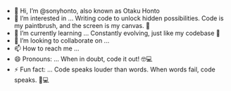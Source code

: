 - 👋 Hi, I’m @sonyhonto,
  also known as Otaku Honto
- 👀 I’m interested in ...  Writing code to unlock hidden possibilities. Code is my paintbrush, and the screen is my canvas. 🎨
- 🌱 I’m currently learning ... Constantly evolving, just like my codebase 🌱
- 💞️ I’m looking to collaborate on ...
- 📫 How to reach me ...
- 😄 Pronouns: ... When in doubt, code it out! 🤓💻
- ⚡ Fun fact: ... Code speaks louder than words. When words fail, code speaks. 🤫💻
<!---
sonyhonto/sonyhonto is a ✨ special ✨ repository because its `README.md` (this file) appears on your GitHub profile.
You can click the Preview link to take a look at your changes.
--->
